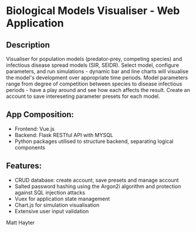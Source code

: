# Biological Models Visualiser - Web Application

## Description
Visualiser for population models (predator-prey, competing species) and infectious disease
spread models (SIR, SEIDR). Select model, configure parameters, and run simulations - dynamic bar and line charts will visualise the model's development over appropriate time periods. Model parameters 
range from degree of competition between species to disease infectious periods - have a play around
and see how each affects the result. Create an account to save intereseting parameter presets for each model.

## App Composition:
- Frontend: Vue.js
- Backend: Flask RESTful API with MYSQL
- Python packages utilised to structure backend, separating logical components

## Features:
- CRUD database: create account, save presets and manage account
- Salted password hashing using the Argon2i algorithm and protection against SQL injection attacks
- Vuex for application state management
- Chart.js for simulation visualisation
- Extensive user input validation

Matt Hayter